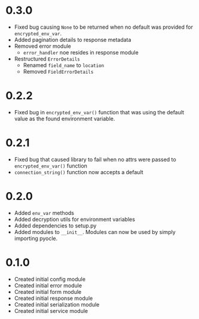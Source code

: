 # 0.3.0
- Fixed bug causing `None` to be returned when no default was provided for `encrypted_env_var`.
- Added pagination details to response metadata
- Removed error module
    - `error_handler` noe resides in response module
- Restructured `ErrorDetails`
    - Renamed `field_name` to `location`
    - Removed `FieldErrorDetails`

# 0.2.2
- Fixed bug in `encrypted_env_var()` function that was using the default value as the found environment variable.

# 0.2.1
- Fixed bug that caused library to fail when no attrs were passed to `encrypted_env_var()` function
- `connection_string()` function now accepts a default

# 0.2.0
- Added `env_var` methods
- Added decryption utils for environment variables
- Added dependencies to setup.py
- Added modules to `__init__`. Modules can now be used by simply importing pyocle.

# 0.1.0
- Created initial config module
- Created initial error module
- Created initial form module
- Created initial response module
- Created initial serialization module
- Created initial service module

